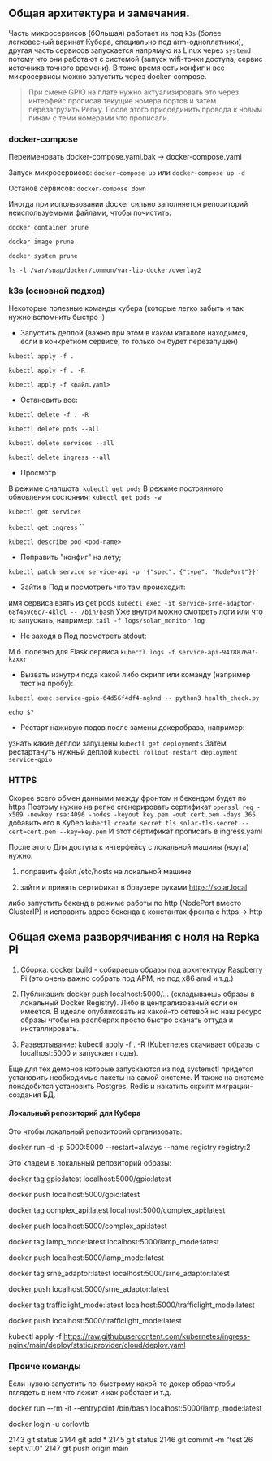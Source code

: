 ## Общая архитектура и замечания.
Часть микросервисов (бОльшая) работает из под `k3s` (более легковесный варинат Кубера, специально под arm-одноплатники), другая часть сервисов запускается напрямую из Linux через `systemd` потому что они работают с системой (запуск wifi-точки доступа, сервис источника точного времени). В тоже время есть конфиг и все микросервисы можно запустить через docker-compose.

>При смене GPIO на плате нужно актуализировать это через интерфейс прописав текущие номера портов и затем перезагрузить Репку. После этого присоединить провода к новым пинам с теми номерами что прописали.



### docker-compose
Переименовать docker-compose.yaml.bak -> docker-compose.yaml
  
Запуск микросервисов:
```docker-compose up```
или
```docker-compose up -d```

Останов сервисов:
```docker-compose down```


Иногда при использовании docker сильно заполняется репозиторий неиспользуемыми файлами, чтобы почистить:
```
docker container prune

docker image prune

docker system prune

ls -l /var/snap/docker/common/var-lib-docker/overlay2
```
  


### k3s (основной подход)
Некоторые полезные команды кубера (которые легко забыть и так нужно вспомнить быстро :)


* Запустить деплой (важно при этом в каком каталоге находимся, если в конкретном сервисе, то только он будет перезапущен)

```kubectl apply -f . ```

``kubectl apply -f . -R``

``kubectl apply -f <файл.yaml>``  

* Остановить все:

``kubectl delete -f . -R``

``kubectl delete pods --all``

``kubectl delete services --all``

``kubectl delete ingress --all``  
  
* Просмотр

В режиме снапшота:
``kubectl get pods``
В режиме постоянного обновления состояния:
``kubectl get pods -w``

``kubectl get services``

``kubectl get ingress``
``
  
``kubectl describe pod <pod-name>``


* Поправить "конфиг" на лету;

``kubectl patch service service-api -p '{"spec": {"type": "NodePort"}}'``


* Зайти в Под и посмотреть что там происходит:

имя сервиса взять из get pods
``kubectl exec -it service-srne-adaptor-68f459c6c7-4klcl -- /bin/bash``
Уже внутри можно смотреть логи или что то запускать, например:
``tail -f logs/solar_monitor.log``

  

* Не заходя в Под посмотреть stdout:

М.б. полезно для Flask сервиса
``kubectl logs -f service-api-947887697-kzxxr``

  

* Вызвать изнутри пода какой либо скрипт или команду (например тест на пробу):

``kubectl exec service-gpio-64d56f4df4-ngknd -- python3 health_check.py``

``echo $?``

  

* Рестарт наживую подов после замены докеробраза, например:

узнать какие деплои запущены
``kubectl get deployments``
Затем рестартануть нужный деплой
``kubectl rollout restart deployment service-gpio``

  
  

### HTTPS
Скорее всего обмен данными между фронтом и бекендом будет по https
Поэтому нужно на репке сгенерировать сертификат
``openssl req -x509 -newkey rsa:4096 -nodes -keyout key.pem -out cert.pem -days 365``
добавить его в Кубер
``kubectl create secret tls solar-tls-secret --cert=cert.pem --key=key.pem``
И этот сертификат прописать в ingress.yaml

После этого
Для доступа к интерфейсу с локальной машины (ноута) нужно: 

1. поправить файл /etc/hosts на локальной машине

2. зайти и принять сертификат в браузере руками  https://solar.local


либо запустить бекенд в режиме работы по http (NodePort вместо ClusterIP) и исправить адрес бекенда  в константах фронта с https -> http
  



## Общая схема разворячивания с ноля на Repka Pi

1. Сборка: docker build - собираешь образы под архитектуру Raspberry Pi (это очень важно собрать под АРМ, не под x86 amd и т.д.)

2. Публикация: docker push localhost:5000/... (складываешь образы в локальный Docker Registry).
Либо в централизованый если он имеется.
В идеале опубликовать на какой-то сетевой но наш ресурс образы чтобы на распберях просто быстро скачать оттуда и инсталлировать.

3. Развертывание: kubectl apply -f . -R (Kubernetes скачивает образы с localhost:5000 и запускает поды).

Еще для тех демонов которые запускаются из под systemctl придется установить необходимые пакеты на самой системе.
И также на системе понадобится установить Postgres, Redis и накатить скрипт миграции-создания БД.

 
#### Локальный репозиторий для Кубера

  

Это чтобы локальный репозиторий организовать:

docker run -d -p 5000:5000 --restart=always --name registry registry:2

Это кладем в локальный репозиторий образы:

docker tag gpio:latest localhost:5000/gpio:latest

docker push localhost:5000/gpio:latest


docker tag complex_api:latest localhost:5000/complex_api:latest

docker push localhost:5000/complex_api:latest

  
  

docker tag lamp_mode:latest localhost:5000/lamp_mode:latest

docker push localhost:5000/lamp_mode:latest

  

docker tag srne_adaptor:latest localhost:5000/srne_adaptor:latest

docker push localhost:5000/srne_adaptor:latest

  

docker tag trafficlight_mode:latest localhost:5000/trafficlight_mode:latest

docker push localhost:5000/trafficlight_mode:latest


kubectl apply -f https://raw.githubusercontent.com/kubernetes/ingress-nginx/main/deploy/static/provider/cloud/deploy.yaml

  
  
### Проиче команды

Если нужно запустить по-быстрому какой-то докер образ чтобы пглядеть в нем что лежит и как работает и т.д.

docker run --rm -it --entrypoint /bin/bash localhost:5000/lamp_mode:latest












docker login -u corlovtb



 2143  git status
 2144  git add *
 2145  git status
 2146  git commit -m "test 26 sept v.1.0"
 2147  git push origin main